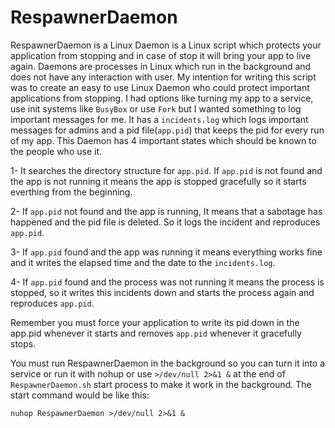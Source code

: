 # RespawnerDaemon
RespawnerDaemon is a Linux Daemon is a Linux script which protects your application from stopping and in case of stop it will bring your app to live again. Daemons are processes in Linux which run in the background and does not have any interaction with user. 
My intention for writing this script was to create an easy to use Linux Daemon who could protect important applications from stopping. I had options like turning my app to a service, use init systems like `BusyBox` or use `Fork` but I wanted something to log important messages for me. It has a `incidents.log` which logs important messages for admins and a pid file(`app.pid`) that keeps the pid for every run of my app. This Daemon has 4 important states which should be known to the people who use it. 

1-	It searches the directory structure for `app.pid`. If `app.pid` is not found and the app is not running it means the app is stopped gracefully so it starts everthing from the beginning.

2-	If `app.pid` not found and the app is running, It means that a sabotage has happened and the pid file is deleted. So it logs the incident and reproduces `app.pid`.

3-	If `app.pid` found and the app was running it means everything works fine and it writes the elapsed time and the date to the `incidents.log`.

4-	If `app.pid` found and the process was not running it means the process is stopped, so it writes this incidents down and starts the process again and reproduces `app.pid`.

Remember you must force your application to write its pid down in the app.pid whenever it starts and removes `app.pid` whenever it gracefully stops.

You must run RespawnerDaemon in the background so you can turn it into a service or run it with nohup or use `>/dev/null 2>&1 &` at the end of `RespawnerDaemon.sh` start process to make it work in the background. The start command would be like this:

`nuhop RespawnerDaemon >/dev/null 2>&1 &`

